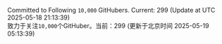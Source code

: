Committed to Following `10,000` GitHubers. Current: <!-- FOLLOWING_COUNT -->299<!-- FOLLOWING_COUNT --> (Update at UTC <!-- LAST_UPDATED -->2025-05-18 21:13:39<!-- LAST_UPDATED -->)<br>
致力于关注`10,000`个GitHuber。当前：<!-- FOLLOWING_COUNT -->299<!-- FOLLOWING_COUNT --> (更新于北京时间 <!-- LAST_UPDATED_CST -->2025-05-19 05:13:39<!-- LAST_UPDATED_CST -->)
